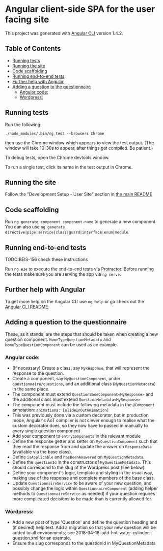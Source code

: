 # Angular client-side SPA for the user facing site

This project was generated with [Angular CLI](https://github.com/angular/angular-cli) version 1.4.2.

## Table of Contents

<!-- toc -->

- [Running tests](#running-tests)
- [Running the site](#running-the-site)
- [Code scaffolding](#code-scaffolding)
- [Running end-to-end tests](#running-end-to-end-tests)
- [Further help with Angular](#further-help-with-angular)
- [Adding a question to the questionnaire](#adding-a-question-to-the-questionnaire)
  * [Angular code:](#angular-code)
  * [Wordpress:](#wordpress)

<!-- tocstop -->

## Running tests

Run the following:

    ./node_modules/.bin/ng test --browsers Chrome

then use the Chrome window which appears to view the test output.
(The window will take 10-30s to appear, after things get compiled. Be patient.)

To debug tests, open the Chrome devtools window.

To run a single test, click its name in the test output in Chrome.

## Running the site

Follow the "Development Setup - User Site" section in [the main README](../README.md)

## Code scaffolding

Run `ng generate component component-name` to generate a new component. You can
also use `ng generate directive|pipe|service|class|guard|interface|enum|module`.

## Running end-to-end tests

TODO:BEIS-156 check these instructions

Run `ng e2e` to execute the end-to-end tests via [Protractor](http://www.protractortest.org/).
Before running the tests make sure you are serving the app via `ng serve`.

## Further help with Angular

To get more help on the Angular CLI use `ng help` or go check out the [Angular
CLI README](https://github.com/angular/angular-cli/blob/master/README.md).

## Adding a question to the questionnaire

These, as it stands, are the steps that should be taken when creating a new question component.
`HomeTypeQuestionMetadata` and `HomeTypeQuestionComponent` can be used as an example.

### Angular code:

 * (If necessary) Create a class, say `MyResponse`, that will represent the response to the question.
 * 	Create a component, say `MyQuestionComponent`, under `questionnaire/questions`,
    and an additional class (`MyQuestionMetadata`) in the same place.
 * 	The component must extend `QuestionBaseComponent<MyResponse>` and the additional
    class must extend `QuestionMetadata<MyResponse>`
 * 	The component must include the following metadata in the `@Component` annotation:
     `animations: [slideInOutAnimation]`
 * 	This was previously done via a custom decorator, but in production mode,
    Angular's AoT compiler is not clever enough to realise what the custom decorator does,
    so they now have to passed in manually to every single question component
 * 	Add your component to `entryComponents` in the relevant module
 * 	Define the response getter and setter on `MyQuestionComponent` such that they read the
    response from and update the answer on `ResponseData` (available via the base class).
 * 	Define `isApplicable` and `hasBeenAnswered` on `MyQuestionMetadata`.
 * 	Define the `questionId` in the constructor of `MyQuestionMetadata`.
    This should correspond to the slug of the Wordpress post (see below).
 * 	Define your component's logic, template and styling in the usual way,
    making use of the response and complete members of the base class.
 * 	Update `QuestionnaireService` to be aware of your new question,
    and possibly change the logic within `QuestionnaireComponent`
     (adding helper methods to `QuestionnaireService` as needed) if your question
     requires more complicated decisions to be made than is currently allowed for.

### Wordpress:

 * 	Add a new post of type 'Question' and define the question heading and (if desired)
    help text. Add a migration so that your new question will be added to all environments; 
    see 2018-04-18-add-hot-water-cylinder--question.xml for an example.
 * 	Ensure the slug corresponds to the questionId in MyQuestionMetadata
